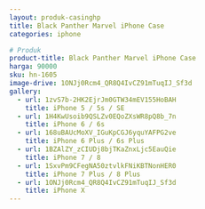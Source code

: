 ```yaml
---
layout: produk-casinghp
title: Black Panther Marvel iPhone Case
categories: iphone

# Produk
product-title: Black Panther Marvel iPhone Case
harga: 90000
sku: hn-1605
image-drive: 1ONJj0Rcm4_QR8Q4IvCZ91mTuqIJ_Sf3d
gallery:
  - url: 1zvS7b-2HK2EjrJm0GTW34mEV155HoBAH
    title: iPhone 5 / 5s / SE
  - url: 1H4KwUsoib9QSLZv0EQoZXsWR8pQ8b_7n
    title: iPhone 6 / 6s
  - url: 168uBAUcMoXV_IGuKpCGJ6yquYAFPG2ve
    title: iPhone 6 Plus / 6s Plus
  - url: 1BZAlZY_zCIUDj8bjTKaZnxLjc5EauQie
    title: iPhone 7 / 8
  - url: 1SxvPm9CFegNA50ztvlkFNiKBTNonHER0
    title: iPhone 7 Plus / 8 Plus
  - url: 1ONJj0Rcm4_QR8Q4IvCZ91mTuqIJ_Sf3d
    title: iPhone X
---
```

